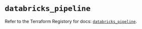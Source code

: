 # `databricks_pipeline`

Refer to the Terraform Registory for docs: [`databricks_pipeline`](https://registry.terraform.io/providers/databricks/databricks/1.19.0/docs/resources/pipeline).
